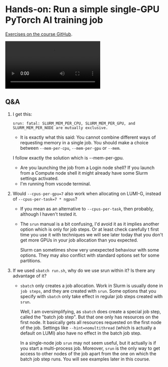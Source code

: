 # Hands-on: Run a simple single-GPU PyTorch AI training job

[Exercises on the course GitHub](https://github.com/Lumi-supercomputer/Getting_Started_with_AI_workshop/tree/main/03_Your_first_AI_training_job_on_LUMI).

<video src="https://462000265.lumidata.eu/ai-20241126/recordings/E03_FirstJob.mp4" controls="controls"></video>


## Q&A

1.  I get this:
    ```
    srun: fatal: SLURM_MEM_PER_CPU, SLURM_MEM_PER_GPU, and SLURM_MEM_PER_NODE are mutually exclusive.
    ```
    
    -   It is exactly what this said: You cannot combine different ways of requesting memory in a single job. You should make a choice between `--mem-per-cpu`, `--mem-per-gpu` or `--mem`. 
    
    I follow exactly the solution which is --mem-per-gpu.
    
    -   Are you launching the job from a Login node shell? If you launch from a Compute node shell it might already have some Slurm settings activated.
    -   I'm running from vscode terminal.

2.  Would `--cpus-per-gpu=7` also work when allocating on LUMI-G, instead of `--cpus-per-task=7 * ngpus`?

    -   If you mean as an alternative to `--cpus-per-task`, then probably, although I haven't tested it.
    
    -   The `srun` manual is a bit confusing, I'd avoid it as it implies another option which is only for job steps. Or at least check carefully t  first time you use it with techniques we will see later today that you don't get more GPUs in your job allocation than you expected.
        
        Slurm can sometimes show very unexpected behaviour with some options. They may also conflict with standard options set for some partitions.

3.  If we used `sbatch run.sh`, why do we use srun within it? Is there any advantage of it?

    -   `sbatch` only creates a job allocation. Work in Slurm is usually done in `job steps`, and they are created with `srun`. Some options that you specify with `sbatch` only take effect in regular job steps created with `srun`. 

        Well, I am oversimplifying, as `sbatch` does create a special job step, called the "batch job step". But that one only has resources on the first node. It basically gets all resources requested on the first node of the job. Settings like `--hint=nomultithread` (which is actually a default on LUMI) also have no effect in the batch job step.
        
        In a single-node job `srun` may not seem useful, but it actually is if you start a multi-process job. Moreover, `srun` is the only way to get access to other nodes of the job apart from the one on which the batch job step runs. You will see examples later in this course.
        
